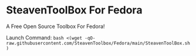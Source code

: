 # SteavenToolBox For Fedora 
A Free Open Source Toolbox For Fedora!

Launch Command:
`bash <(wget -qO- raw.githubusercontent.com/SteavenToolbox/Fedora/main/SteavenToolBox.sh)`
